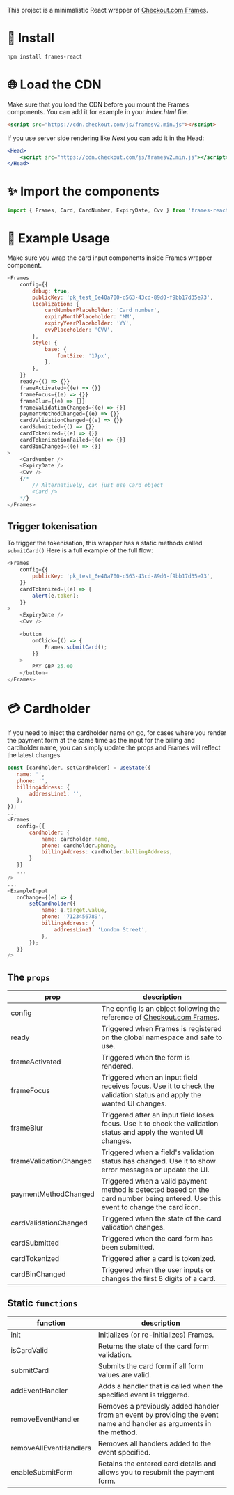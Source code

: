 This project is a minimalistic React wrapper of [Checkout.com Frames](https://docs.checkout.com/docs/frames).

# :rocket: Install

```bash
npm install frames-react
```

# :globe_with_meridians: Load the CDN

Make sure that you load the CDN before you mount the Frames components. You can add it for example in your _index.html_ file.

```html
<script src="https://cdn.checkout.com/js/framesv2.min.js"></script>
```

If you use server side rendering like _Next_ you can add it in the Head:

```jsx
<Head>
    <script src="https://cdn.checkout.com/js/framesv2.min.js"></script>
</Head>
```

# :sparkles: Import the components

```js
import { Frames, Card, CardNumber, ExpiryDate, Cvv } from 'frames-react';
```

# :muscle: Example Usage

Make sure you wrap the card input components inside Frames wrapper component.

```js
<Frames
    config={{
        debug: true,
        publicKey: 'pk_test_6e40a700-d563-43cd-89d0-f9bb17d35e73',
        localization: {
            cardNumberPlaceholder: 'Card number',
            expiryMonthPlaceholder: 'MM',
            expiryYearPlaceholder: 'YY',
            cvvPlaceholder: 'CVV',
        },
        style: {
            base: {
                fontSize: '17px',
            },
        },
    }}
    ready={() => {}}
    frameActivated={(e) => {}}
    frameFocus={(e) => {}}
    frameBlur={(e) => {}}
    frameValidationChanged={(e) => {}}
    paymentMethodChanged={(e) => {}}
    cardValidationChanged={(e) => {}}
    cardSubmitted={() => {}}
    cardTokenized={(e) => {}}
    cardTokenizationFailed={(e) => {}}
    cardBinChanged={(e) => {}}
>
    <CardNumber />
    <ExpiryDate />
    <Cvv />
    {/*
        // Alternatively, can just use Card object
        <Card /> 
    */}
</Frames>
```

## Trigger tokenisation

To trigger the tokenisation, this wrapper has a static methods called `submitCard()`
Here is a full example of the full flow:

```js
<Frames
    config={{
        publicKey: 'pk_test_6e40a700-d563-43cd-89d0-f9bb17d35e73',
    }}
    cardTokenized={(e) => {
        alert(e.token);
    }}
>
    <ExpiryDate />
    <Cvv />

    <button
        onClick={() => {
            Frames.submitCard();
        }}
    >
        PAY GBP 25.00
    </button>
</Frames>
```

# :credit_card: Cardholder

If you need to inject the cardholder name on go, for cases where you render the payment form
at the same time as the input for the billing and cardholder name, you can simply update
the props and Frames will reflect the latest changes

```js
const [cardholder, setCardholder] = useState({
   name: '',
   phone: '',
   billingAddress: {
       addressLine1: '',
   },
});
...
<Frames
   config={{
       cardholder: {
           name: cardholder.name,
           phone: cardholder.phone,
           billingAddress: cardholder.billingAddress,
       }
   }}
   ...
/>
...
<ExampleInput
   onChange={(e) => {
       setCardholder({
           name: e.target.value,
           phone: '7123456789',
           billingAddress: {
               addressLine1: 'London Street',
           },
       });
   }}
/>
```

## The `props`

| prop                   | description                                                                                                                                              |
| ---------------------- | -------------------------------------------------------------------------------------------------------------------------------------------------------- |
| config                 | The config is an object following the reference of [Checkout.com Frames](https://docs.checkout.com/docs/frames-reference#section-configuration-options). |
| ready                  | Triggered when Frames is registered on the global namespace and safe to use.                                                                             |
| frameActivated         | Triggered when the form is rendered.                                                                                                                     |
| frameFocus             | Triggered when an input field receives focus. Use it to check the validation status and apply the wanted UI changes.                                     |
| frameBlur              | Triggered after an input field loses focus. Use it to check the validation status and apply the wanted UI changes.                                       |
| frameValidationChanged | Triggered when a field's validation status has changed. Use it to show error messages or update the UI.                                                  |
| paymentMethodChanged   | Triggered when a valid payment method is detected based on the card number being entered. Use this event to change the card icon.                        |
| cardValidationChanged  | Triggered when the state of the card validation changes.                                                                                                 |
| cardSubmitted          | Triggered when the card form has been submitted.                                                                                                         |
| cardTokenized          | Triggered after a card is tokenized.                                                                                                                     |
| cardBinChanged         | Triggered when the user inputs or changes the first 8 digits of a card.                                                                                  |

## Static `functions`

| function               | description                                                                                                          |
| ---------------------- | -------------------------------------------------------------------------------------------------------------------- |
| init                   | Initializes (or re-initializes) Frames.                                                                              |
| isCardValid            | Returns the state of the card form validation.                                                                       |
| submitCard             | Submits the card form if all form values are valid.                                                                  |
| addEventHandler        | Adds a handler that is called when the specified event is triggered.                                                 |
| removeEventHandler     | Removes a previously added handler from an event by providing the event name and handler as arguments in the method. |
| removeAllEventHandlers | Removes all handlers added to the event specified.                                                                   |
| enableSubmitForm       | Retains the entered card details and allows you to resubmit the payment form.                                        |
